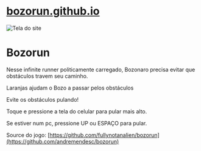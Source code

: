 # [bozorun.github.io](http://bozorun.github.io)
![Tela do site](https://raw.githubusercontent.com/fullynotanalien/bozorun/master/assets/images/bozorun2020.png)

# Bozorun

Nesse infinite runner politicamente carregado, Bozonaro precisa evitar que obstáculos travem seu caminho.

Laranjas ajudam o Bozo a passar pelos obstáculos

Evite os obstáculos pulando! 

Toque e pressione a tela do celular para pular mais alto.

Se estiver num pc, pressione UP ou ESPAÇO para pular.

Source do jogo: [https://github.com/fullynotanalien/bozorun](https://github.com/andremendesc/bozorun)
